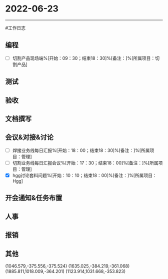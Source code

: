 # 2022-06-23 

---

#工作日志

## 编程
- [ ] 切割产品现场端%[开始：09：30；结束18：30]%[备注：]%[所属项目：切割产品]


## 测试



## 验收 



## 文档撰写 



## 会议&对接&讨论

- [ ] 焊接业务线每日汇报%[开始：18：00；结束18：30]%[备注：]%[所属项目：管理]
- [ ] 切割业务线每日汇报会议%[开始：17：30；结束18：00]%[备注：]%[所属项目：管理]
- [x] hgg讨论套料问题%[开始：10：10；结束18：00]%[备注：]%[所属项目：Hgg]

## 开会通知&任务布置



## 人事



## 报销



## 其他
(1046.579,-375.556,-375.524)
(1635.025,-384.219,-361.068)
(1885.811,1018.009,-364.201)
(1123.914,1031.668,-353.823)


